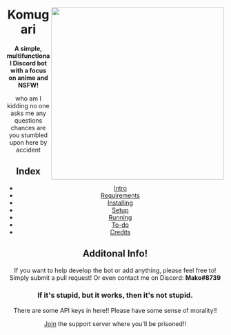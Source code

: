<html>
    <header>
        <img align="right" src="https://a.safe.moe/hu4ry.png" height="400" >
        <h1>Komugari</h1>
        <p><b>A simple, multifunctional Discord bot with a focus on anime and NSFW!</b></p>
        who am I kidding no one asks me any questions
        chances are you stumbled upon here by accident

## Index
- [Intro](https://github.com/Mitorisia/Komugari/wiki)
- [Requirements](https://github.com/Mitorisia/Komugari/wiki/Running-the-Bot-Yourself!#requirements)
- [Installing](https://github.com/Mitorisia/Komugari/wiki/Running-the-Bot-Yourself!#installing)
- [Setup](https://github.com/Mitorisia/Komugari/wiki/Running-the-Bot-Yourself!#setup)
- [Running](https://github.com/Mitorisia/Komugari/wiki/Running-the-Bot-Yourself!#running)
- [To-do](https://github.com/Mitorisia/Komugari/projects/1)
- [Credits](https://github.com/Mitorisia/Komugari/wiki/Credits)

## Additonal Info! 
If you want to help develop the bot or add anything, please feel free to! 
Simply submit a pull request! Or even contact me on Discord: **Mako#8739**

### If it's stupid, but it works, then it's not stupid.
There are some API keys in here!! Please have some sense of morality!!

[Join](https://discord.gg/dHqWWSS) the support server where you'll be prisoned!!